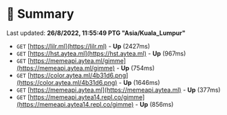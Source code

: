 # 📖 Summary
Last updated: **26/8/2022, 11:55:49 PTG "Asia/Kuala_Lumpur"**

- `GET` [https://lilr.ml](https://lilr.ml) - **Up** (2427ms)
- `GET` [https://hst.aytea.ml](https://hst.aytea.ml) - **Up** (967ms)
- `GET` [https://memeapi.aytea.ml/gimme](https://memeapi.aytea.ml/gimme) - **Up** (754ms)
- `GET` [https://color.aytea.ml/4b31d6.png](https://color.aytea.ml/4b31d6.png) - **Up** (1646ms)
- `GET` [https://memeapi.aytea.ml](https://memeapi.aytea.ml) - **Up** (377ms)
- `GET` [https://memeapi.aytea14.repl.co/gimme](https://memeapi.aytea14.repl.co/gimme) - **Up** (856ms)
